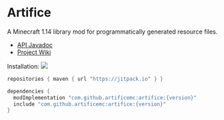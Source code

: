 # Artifice

A Minecraft 1.14 library mod for programmatically generated resource files.

- [API Javadoc](https://htmlpreview.github.io/?https://github.com/artificemc/artifice/blob/master/doc/index.html)
- [Project Wiki](https://github.com/swordglowsblue/artifice/wiki)

Installation: 
[![](https://jitpack.io/v/artificemc/artifice.svg)](https://jitpack.io/#artificemc/artifice)
```gradle
repositories { maven { url "https://jitpack.io" } }

dependencies {
  modImplementation "com.github.artificemc:artifice:{version}"
  include "com.github.artificemc:artifice:{version}"
}
```
